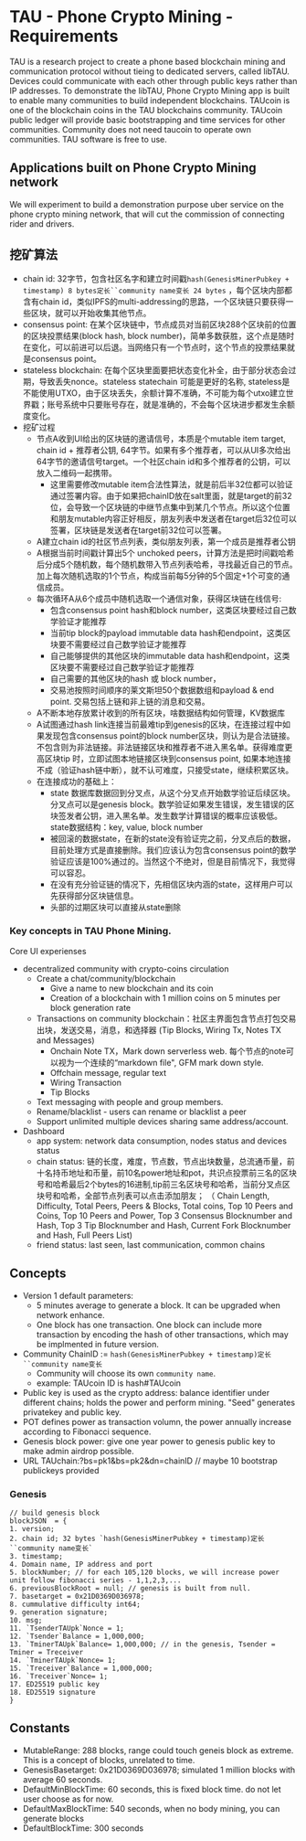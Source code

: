 # TAU - Phone Crypto Mining - Requirements
TAU is a research project to create a phone based blockchain mining and communication protocol without tieing to dedicated servers, called libTAU. Devices could communicate with each other through public keys rather than IP addresses. To demonstrate the libTAU, Phone Crypto Mining app is built to enable many communities to build independent blockchains. 
TAUcoin is one of the blockchain coins in the TAU blockchains community. TAUcoin public ledger will provide basic bootstrapping and time services for other communities. Community does not need taucoin to operate own communities. TAU software is free to use. 

## Applications built on Phone Crypto Mining network
We will experiment to build a demonstration purpose uber service on the phone crypto mining network, that will cut the commission of connecting rider and drivers. 

## 挖矿算法
* chain id: 32字节，包含社区名字和建立时间戳`hash(GenesisMinerPubkey + timestamp) 8 bytes定长``community name变长 24 bytes` ，每个区块内部都含有chain id，类似IPFS的multi-addressing的思路，一个区块链只要获得一些区块，就可以开始收集其他节点。
* consensus point: 在某个区块链中，节点成员对当前区块288个区块前的位置的区块投票结果(block hash, block number)，简单多数获胜，这个点是随时在变化，可以前进可以后退。当网络只有一个节点时，这个节点的投票结果就是consensus point。 
* stateless blockchain: 在每个区块里面要把状态变化补全，由于部分状态会过期，导致丢失nonce。stateless statechain 可能是更好的名称, stateless是不能使用UTXO，由于区块丢失，余额计算不准确，不可能为每个utxo建立世界戳；账号系统中只要账号存在，就是准确的，不会每个区块进步都发生余额度变化。
* 挖矿过程
  * 节点A收到UI给出的区块链的邀请信号，本质是个mutable item target, chain id + 推荐者公钥, 64字节。如果有多个推荐者，可以从UI多次给出64字节的邀请信号target。一个社区chain id和多个推荐者的公钥，可以放入二维码一起携带。
    * 这里需要修改mutable item合法性算法，就是前后半32位都可以验证通过签署内容。由于如果把chainID放在salt里面，就是target的前32位，会导致一个区块链的中继节点集中到某几个节点。所以这个位置和朋友mutable内容正好相反，朋友列表中发送者在target后32位可以签署，区块链是发送者在target前32位可以签署。 
  * A建立chain id的社区节点列表，类似朋友列表，第一个成员是推荐者公钥
  * A根据当前时间戳计算出5个 unchoked peers，计算方法是把时间戳哈希后分成5个随机数，每个随机数带入节点列表哈希，寻找最近自己的节点。加上每次随机选取的1个节点，构成当前每5分钟的5个固定+1个可变的通信成员。 
  * 每次循环A从6个成员中随机选取一个通信对象，获得区块链在线信号:
    * 包含consensus point hash和block number，这类区块要经过自己数学验证才能推荐 
    * 当前tip block的payload immutable data hash和endpoint，这类区块要不需要经过自己数学验证才能推荐
    * 自己能够提供的其他区块的immutable data hash和endpoint，这类区块要不需要经过自己数学验证才能推荐
    * 自己需要的其他区块的hash 或 block number，
    * 交易池按照时间顺序的莱文斯坦50个数据数组和payload & end point. 交易包括上链和非上链的消息和交易。
  * A不断本地存放累计收到的所有区块，啥数据结构如何管理，KV数据库
  * A试图通过hash link连接当前最难tip到genesis的区块，在连接过程中如果发现包含consensus point的block number区块，则认为是合法链接。不包含则为非法链接。非法链接区块和推荐者不进入黑名单。获得难度更高区块tip 时，立即试图本地链接区块到consensus point, 如果本地连接不成（验证hash链中断），就不认可难度，只接受state，继续积累区块。
  * 在连接成功的基础上：
      * state 数据库数据回到分叉点，从这个分叉点开始数学验证后续区块。分叉点可以是genesis block。数学验证如果发生错误，发生错误的区块签发者公钥，进入黑名单。发生数学计算错误的概率应该极低。state数据结构：key, value, block number
      * 被回滚的数据state，在新的state没有验证完之前，分叉点后的数据，目前处理方式是直接删除。我们应该认为包含consensus point的数学验证应该是100%通过的。当然这个不绝对，但是目前情况下，我觉得可以容忍。
      * 在没有充分验证链的情况下，先相信区块内涵的state，这样用户可以先获得部分区块链信息。
      * 头部的过期区块可以直接从state删除
### Key concepts in TAU Phone Mining.
Core UI experienses
- decentralized community with crypto-coins circulation
   * Create a chat/community/blockchain 
      * Give a name to new blockchain and its coin
      * Creation of a blockchain with 1 million coins on 5 minutes per block generation rate
   * Transactions on community blockchain：社区主界面包含节点打包交易出块，发送交易，消息，和选择器 (Tip Blocks, Wiring Tx, Notes TX and Messages)
      * Onchain Note TX，Mark down serverless web. 每个节点的note可以视为一个连续的“markdown file", GFM mark down style.
      * Offchain message, regular text
      * Wiring Transaction
      * Tip Blocks
   * Text messaging with people and group members. 
   * Rename/blacklist - users can rename or blacklist a peer
   * Support unlimited multiple devices sharing same address/account. 
- Dashboard
  * app system: network data consumption, nodes status and devices status
  * chain status: 链的长度，难度，节点数，节点出块数量，总流通币量，前十名持币地址和币量，前10名power地址和pot，共识点投票前三名的区块号和哈希最后2个bytes的16进制,tip前三名区块号和哈希，当前分叉点区块号和哈希，全部节点列表可以点击添加朋友； （ Chain Length, Difficulty, Total Peers, Peers & Blocks, Total coins, Top 10 Peers and Coins, Top 10 Peers and Power, Top 3 Consensus Blocknumber and Hash, Top 3 Tip Blocknumber and Hash, Current Fork Blocknumber and Hash, Full Peers List) 
  * friend status: last seen, last communication, common chains

## Concepts
- Version 1 default parameters: 
  - 5 minutes average to generate a block. It can be upgraded when network enhance. 
  - One block has one transaction. One block can include more transaction by encoding the hash of other transactions, which may be implmented in future version. 
- Community ChainID := `hash(GenesisMinerPubkey + timestamp)定长``community name变长`
  - Community will choose its own `community name`. 
  - example: TAUcoin ID is hash#TAUcoin 
- Public key is used as the crypto address: balance identifier under different chains; holds the power and perform mining. "Seed" generates privatekey and public key. 
- POT defines power as transaction volumn, the power annually increase according to Fibonacci sequence.
- Genesis block power: give one year power to genesis public key to make admin airdrop possible.  
- URL TAUchain:?bs=pk1&bs=pk2&dn=chainID // maybe 10 bootstrap publickeys provided

### Genesis 
```
// build genesis block
blockJSON  = { 
1. version;
2. chain id; 32 bytes `hash(GenesisMinerPubkey + timestamp)定长``community name变长`
3. timestamp; 
4. Domain name, IP address and port
5. blockNumber; // for each 105,120 blocks, we will increase power unit follow fibonacci series - 1,1,2,3,...
6. previousBlockRoot = null; // genesis is built from null.
7. basetarget = 0x21D0369D036978;
8. cummulative difficulty int64; 
9. generation signature;
10. msg;
11. `TsenderTAUpk`Nonce = 1;
12. `Tsender`Balance = 1,000,000;
13. `TminerTAUpk`Balance= 1,000,000; // in the genesis, Tsender = Tminer = Treceiver
14. `TminerTAUpk`Nonce= 1;
15. `Treceiver`Balance = 1,000,000;
16. `Treceiver`Nonce= 1;
17. ED25519 public key
18. ED25519 signature
}

```

## Constants
* MutableRange:  288 blocks, range could touch geneis block as extreme. This is a concept of blocks, unrelated to time. 
* GenesisBasetarget:  0x21D0369D036978; simulated 1 million blocks with average 60 seconds.
* DefaultMinBlockTime:  60 seconds, this is fixed block time. do not let user choose as for now.
* DefaultMaxBlockTime:  540 seconds, when no body mining, you can generate blocks
* DefaultBlockTime: 300 seconds
